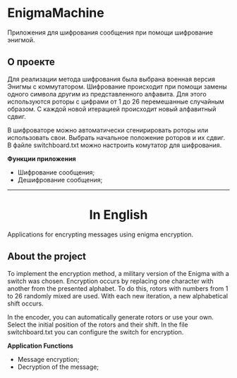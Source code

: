 # EnigmaMachine

Приложения для шифрования сообщения при помощи шифрование энигмой.

## О проекте

Для реализации метода шифрования была выбрана военная версия Энигмы с коммутатором.
Шифрование происходит при помощи замены одного символа другим из представленного алфавита.
Для этого используются роторы с цифрами от 1 до 26 перемешанные случайным образом.
С каждой новой итерацией происходит новый алфавитный сдвиг.

В шифроваторе можно автоматически сгенирировать роторы или использовать свои. Выбрать начальное положение роторов и их
сдвиг. В файле switchboard.txt можно настроить комутатор для шифрования.

__Функции приложения__

- Шифрование сообщения;
- Дешифрование сообщения;

---

<h1 align="center">In English</h1>

Applications for encrypting messages using enigma encryption.

## About the project

To implement the encryption method, a military version of the Enigma with a switch was chosen.
Encryption occurs by replacing one character with another from the presented alphabet.
To do this, rotors with numbers from 1 to 26 randomly mixed are used.
With each new iteration, a new alphabetical shift occurs.

In the encoder, you can automatically generate rotors or use your own. Select the initial position of the rotors and their
shift. In the file switchboard.txt you can configure the switch for encryption.

__Application Functions__

- Message encryption;
- Decryption of the message;
